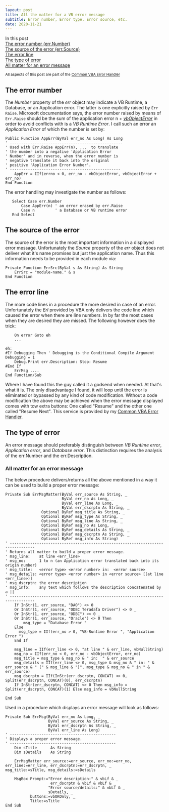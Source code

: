 ```yaml
---
layout: post
title: All the matter for a VB error message
subtitle: Error number, Error type, Error source, etc.
date: 2020-11-21
---
```


In this post<br>
[The error number (err.Number)](#the-error-number)<br>
[The source of the error (err.Source)](#the-source-of-the-error)<br>
[The error line](#the-error-line)<br>
[The type of error](#the-type-of-error)<br>
[All matter for an error message](#all-matter-for-an-error-message)

<small>All aspects of this post are part of the [Common VBA Error Handler][1]</small>

## The error number
The _Number_ property of the _err_ object may indicate a VB Runtime, a Database, or an Application error. The latter is one explicitly raised by `Err Raise`. Microsoft documentation says, the error number raised by means of `Err.Raise` should be the sum of the application error n +  [_vbObjectError_](<https://docs.microsoft.com/en-us/dotnet/api/microsoft.visualbasic.constants.vbobjecterror?view=netcore-3.1>) in order to avoid conflicts with  is a _VB Runtime Error_. I call such an error an _Application Error_ of which the number is set by:
```
Public Function AppErr(ByVal err_no As Long) As Long
' --------------------------------------------------
' Used with Err.Raise AppErr(n), ...  to translate 
' the number into a negative 'Application Error
' Number' and in reverse, when the error number is
' negative translate it back into the original
' positive 'Application Error Number'.
' -------------------------------------------------
    AppErr = IIf(errno < 0, err_no - vbObjectError, vbObjectError + err_no)
End Function
```

The error handling may investigate the number as follows:
```
   Select Case err.Number
       Case AppErr(n) ' an error erased by err.Raise
       Case n         ' a Database or VB runtime error
   End Select
```

## The source of the error
The source of the error is the most important information in a displayed error message. Unfortunately the _Source_ property of the _err_ object does not deliver what it's name promises but just the application name. Thus this information needs to be provided in each module via:
```
Private Function ErrSrc(ByVal s As String) As String
    ErrSrc = "module-name." & s
End Function
```
## The error line
The more code lines in a procedure the more desired in case of an error. Unfortunately the _Erl_ provided by VBA only delivers the code line which caused the error when there are line numbers. In by far the most cases when they are desired they are missed. The following however does the trick:
```
    On error Goto eh
    ...
    
eh:
#If Debugging Then ' Debugging is the Conditional Compile Argument Debugging = 1
    Debug.Print err.Description: Stop: Resume
#End If
    ErrMsg ....
End Function/Sub
```

Where I have found this the guy called it a godsend when needed. At that's what it is. The only disadvantage I found, it will loop until the error is eliminated or bypassed by any kind of code modification. Without a code modification the above may be achieved when the error message displayed comes with tow extra buttons: One called "Resume" and the other one called "Resume Next". This service is provided by my [Common VBA Error Handler][1].

## The type of error
An error message should preferably distinguish between _VB Runtime error_, _Application error_, and _Database error_. This distinction requires the analysis of the err.Number and the err.Description.

### All matter for an error message
The below procedure delivers/returns all the above mentioned in a way it can be used to build a proper error message:
```
Private Sub ErrMsgMatter(ByVal err_source As String, _
                         ByVal err_no As Long, _
                         ByVal err_line As Long, _
                         ByVal err_dscrptn As String, _
                Optional ByRef msg_title As String, _
                Optional ByRef msg_type As String, _
                Optional ByRef msg_line As String, _
                Optional ByRef msg_no As Long, _
                Optional ByRef msg_details As String, _
                Optional ByRef msg_dscrptn As String, _
                Optional ByRef msg_info As String)
' ---------------------------------------------------------------------------------
' Returns all matter to build a proper error message.
' msg_line:    at line <err_line>
' msg_no:      1 to n (an Application error translated back into its origin number)
' msg_title:   <error type> <error number> in:  <error source>
' msg_details: <error type> <error number> in <error source> [(at line <err_line>)]
' msg_dscrptn: the error description
' msg_info:    any text which follows the description concatenated by a ||
' ---------------------------------------------------------------------------------
    If InStr(1, err_source, "DAO") <> 0 _
    Or InStr(1, err_source, "ODBC Teradata Driver") <> 0 _
    Or InStr(1, err_source, "ODBC") <> 0 _
    Or InStr(1, err_source, "Oracle") <> 0 Then
        msg_type = "Database Error "
    Else
      msg_type = IIf(err_no > 0, "VB-Runtime Error ", "Application Error ")
    End If
   
    msg_line = IIf(err_line <> 0, "at line " & err_line, vbNullString)
    msg_no = IIf(err_no < 0, err_no - vbObjectError, err_no)
    msg_title = msg_type & msg_no & " in:  " & err_source
    msg_details = IIf(err_line <> 0, msg_type & msg_no & " in: " & err_source & " (" & msg_line & ")", msg_type & msg_no & " in " & err_source)
    msg_dscrptn = IIf(InStr(err_dscrptn, CONCAT) <> 0, Split(err_dscrptn, CONCAT)(0), err_dscrptn)
    If InStr(err_dscrptn, CONCAT) <> 0 Then msg_info = Split(err_dscrptn, CONCAT)(1) Else msg_info = vbNullString

End Sub
```

Used in a procedure which displays an error message will look as follows:

```
Private Sub ErrMsg(ByVal err_no As Long, _
                   ByVal err_source As String, _
                   ByVal err_dscrptn As String, _
                   ByVal err_line As Long)
' -----------------------------------------------
' Displays a proper error message.
' -----------------------------------------------
    Dim sTitle      As String
    Dim sDetails    As String
    
    ErrMsgMatter err_source:=err_source, err_no:=err_no, err_line:=err_line, err_dscrptn:=err_dscrptn, _                         msg_title:=sTitle, msg_details:=sDetails
    
    MsgBox Prompt:="Error description:" & vbLf & _
                    err_dscrptn & vbLf & vbLf & _
                   "Error source/details:" & vbLf & _
                   sDetails, _
           buttons:=vbOKOnly, _
           Title:=sTitle
End Sub
```
[1]: https://warbe-maker.github.io/warbe-maker.github.io/vba/common/2020/11/20/Common-VBA-Error-Handler.html